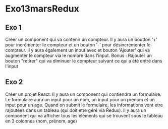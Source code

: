# Exo13marsRedux
## Exo 1
Créer un component qui va contenir un compteur. Il y aura un boutton '+' pour incrémenter le compteur et un bouton '-' pour désincrémenter le compteur. Il y aura également un input avec et bouton 'Ajouter' qui va augmenter le compteur via le nombre dans l'input.
Bonus : Rajouter un bouton "retirer" qui va diminuer le compteur suivant ce qui a été entré dans l'input

## Exo 2
Créer un projet React. Il y aura un component qui contiendra un formulaire. Le formulaire aura un input pour un nom, un input pour un prénom et un input pour un age. Quand on submit le formulaire, les informations vont etre rajoutées dans un tableau (qui doit etre géré via Redux). 
Il y aura un component qui va afficher tous les éléments qui se trouvent sous le tableau en 3 colonnes (nom, prénom, age)
